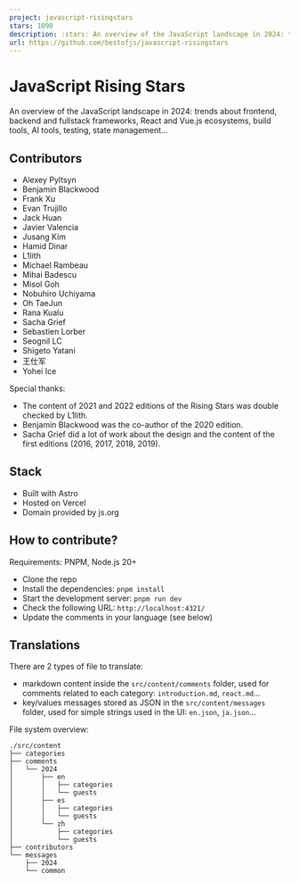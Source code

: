 ```yaml
---
project: javascript-risingstars
stars: 1090
description: :stars: An overview of the JavaScript landscape in 2024: trends about frontend, Node.js, fullstack frameworks, build tools, testing, Vue.js, React, state management...
url: https://github.com/bestofjs/javascript-risingstars
---
```


JavaScript Rising Stars
=======================

An overview of the JavaScript landscape in 2024: trends about frontend, backend and fullstack frameworks, React and Vue.js ecosystems, build tools, AI tools, testing, state management...

Contributors
------------

-   Alexey Pyltsyn
-   Benjamin Blackwood
-   Frank Xu
-   Evan Trujillo
-   Jack Huan
-   Javier Valencia
-   Jusang Kim
-   Hamid Dinar
-   L1lith
-   Michael Rambeau
-   Mihai Badescu
-   Misol Goh
-   Nobuhiro Uchiyama
-   Oh TaeJun
-   Rana Kualu
-   Sacha Grief
-   Sebastien Lorber
-   Seognil LC
-   Shigeto Yatani
-   王仕军
-   Yohei Ice

Special thanks:

-   The content of 2021 and 2022 editions of the Rising Stars was double checked by L1lith.
-   Benjamin Blackwood was the co-author of the 2020 edition.
-   Sacha Grief did a lot of work about the design and the content of the first editions (2016, 2017, 2018, 2019).

Stack
-----

-   Built with Astro
-   Hosted on Vercel
-   Domain provided by js.org

How to contribute?
------------------

Requirements: PNPM, Node.js 20+

-   Clone the repo
-   Install the dependencies: `pnpm install`
-   Start the development server: `pnpm run dev`
-   Check the following URL: `http://localhost:4321/`
-   Update the comments in your language (see below)

Translations
------------

There are 2 types of file to translate:

-   markdown content inside the `src/content/comments` folder, used for comments related to each category: `introduction.md`, `react.md`...
-   key/values messages stored as JSON in the `src/content/messages` folder, used for simple strings used in the UI: `en.json`, `ja.json`...

File system overview:

```
./src/content
├── categories
├── comments
│   └── 2024
│       ├── en
│       │   ├── categories
│       │   └── guests
│       ├── es
│       │   ├── categories
│       │   └── guests
│       └── zh
│           ├── categories
│           └── guests
├── contributors
└── messages
    ├── 2024
    └── common
```
